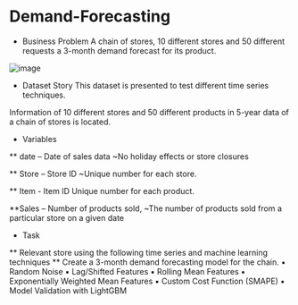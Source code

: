 # Demand-Forecasting

* Business Problem 
A chain of stores, 10 different stores and 50 different requests a 3-month demand forecast for its product.

![image](https://user-images.githubusercontent.com/63192605/140790670-7478dada-d0d0-4118-88ad-f7b4b307583b.png)

* Dataset Story
This dataset is presented to test different time series techniques.

Information of 10 different stores and 50 different products in 5-year data of a chain of stores
is located.

* Variables

** date – Date of sales data
~No holiday effects or store closures

** Store – Store ID
~Unique number for each store.

** Item - Item ID
Unique number for each product.

**Sales – Number of products sold,
~The number of products sold from a particular store on a given date

* Task

** Relevant store using the following time series and machine learning techniques
** Create a 3-month demand forecasting model for the chain.
▪ Random Noise
▪ Lag/Shifted Features
▪ Rolling Mean Features
▪ Exponentially Weighted Mean Features
▪ Custom Cost Function (SMAPE)
▪ Model Validation with LightGBM

